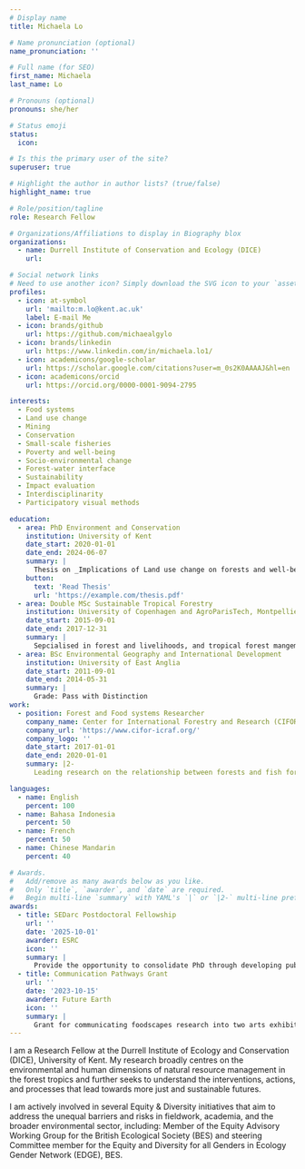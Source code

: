 ```yaml
---
# Display name
title: Michaela Lo

# Name pronunciation (optional)
name_pronunciation: ''

# Full name (for SEO)
first_name: Michaela
last_name: Lo

# Pronouns (optional)
pronouns: she/her

# Status emoji
status:
  icon: 

# Is this the primary user of the site?
superuser: true

# Highlight the author in author lists? (true/false)
highlight_name: true

# Role/position/tagline
role: Research Fellow

# Organizations/Affiliations to display in Biography blox
organizations:
  - name: Durrell Institute of Conservation and Ecology (DICE)
    url: 

# Social network links
# Need to use another icon? Simply download the SVG icon to your `assets/media/icons/` folder.
profiles:
  - icon: at-symbol
    url: 'mailto:m.lo@kent.ac.uk'
    label: E-mail Me
  - icon: brands/github
    url: https://github.com/michaealgylo
  - icon: brands/linkedin
    url: https://www.linkedin.com/in/michaela.lo1/
  - icon: academicons/google-scholar
    url: https://scholar.google.com/citations?user=m_0s2K0AAAAJ&hl=en
  - icon: academicons/orcid
    url: https://orcid.org/0000-0001-9094-2795

interests:
  - Food systems
  - Land use change
  - Mining
  - Conservation
  - Small-scale fisheries
  - Poverty and well-being
  - Socio-environmental change
  - Forest-water interface
  - Sustainability
  - Impact evaluation
  - Interdisciplinarity
  - Participatory visual methods

education:
  - area: PhD Environment and Conservation
    institution: University of Kent
    date_start: 2020-01-01
    date_end: 2024-06-07
    summary: |
      Thesis on _Implications of Land use change on forests and well-being in Indonesia_.
    button:
      text: 'Read Thesis'
      url: 'https://example.com/thesis.pdf'
  - area: Double MSc Sustainable Tropical Forestry
    institution: University of Copenhagen and AgroParisTech, Montpellier
    date_start: 2015-09-01
    date_end: 2017-12-31
    summary: |
      Sepcialised in forest and livelihoods, and tropical forest mangement
  - area: BSc Environmental Geography and International Development
    institution: University of East Anglia
    date_start: 2011-09-01
    date_end: 2014-05-31
    summary: |
      Grade: Pass with Distinction
work:
  - position: Forest and Food systems Researcher
    company_name: Center for International Forestry and Research (CIFOR)
    company_url: 'https://www.cifor-icraf.org/'
    company_logo: ''
    date_start: 2017-01-01
    date_end: 2020-01-01
    summary: |2-
      Leading research on the relationship between forests and fish for food security and nutrition

languages:
  - name: English
    percent: 100
  - name: Bahasa Indonesia
    percent: 50
  - name: French
    percent: 50
  - name: Chinese Mandarin
    percent: 40

# Awards.
#   Add/remove as many awards below as you like.
#   Only `title`, `awarder`, and `date` are required.
#   Begin multi-line `summary` with YAML's `|` or `|2-` multi-line prefix and indent 2 spaces below.
awards:
  - title: SEDarc Postdoctoral Fellowship
    url: ''
    date: '2025-10-01'
    awarder: ESRC
    icon: ''
    summary: |
      Provide the opportunity to consolidate PhD through developing publications, their networks, and their research and professional skills. 
  - title: Communication Pathways Grant
    url: ''
    date: '2023-10-15'
    awarder: Future Earth
    icon: ''
    summary: |
      Grant for communicating foodscapes research into two arts exhibitions in Indonesia.
---
```


I am a Research Fellow at the Durrell Institute of Ecology and Conservation (DICE), University of Kent. My research broadly centres on the environmental and human dimensions of natural resource management in the forest tropics and further seeks to understand the interventions, actions, and processes that lead towards more just and sustainable futures.

I am actively involved in several Equity & Diversity initiatives that aim to address the unequal barriers and risks in fieldwork, academia, and the broader environmental sector, including: Member of the Equity Advisory Working Group for the British Ecological Society (BES) and steering Committee member for the Equity and Diversity for all Genders in Ecology Gender Network (EDGE), BES.
